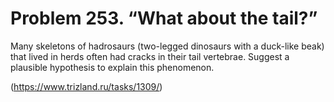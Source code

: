 # Problem 253. “What about the tail?”

Many skeletons of hadrosaurs (two-legged dinosaurs with a duck-like beak) that lived in herds often had cracks in their tail vertebrae. Suggest a plausible hypothesis to explain this phenomenon.

(https://www.trizland.ru/tasks/1309/)